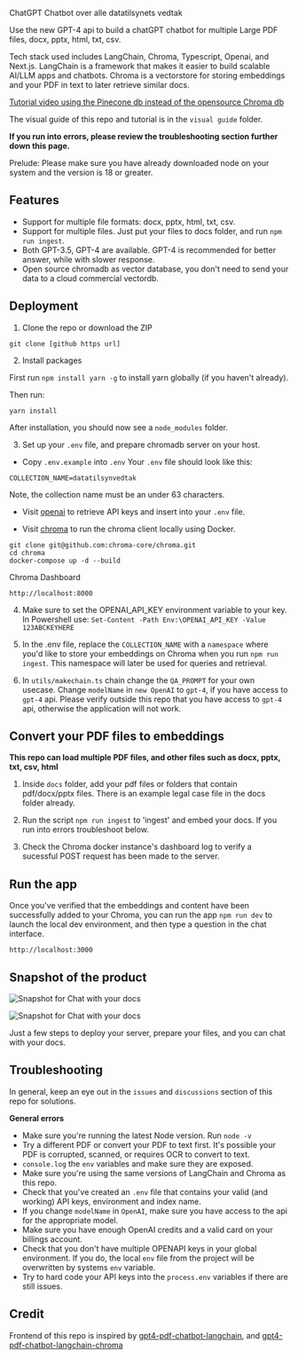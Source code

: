 ChatGPT Chatbot over alle datatilsynets vedtak

Use the new GPT-4 api to build a chatGPT chatbot for multiple Large PDF files, docx, pptx, html, txt, csv.

Tech stack used includes LangChain, Chroma, Typescript, Openai, and Next.js. LangChain is a framework that makes it easier to build scalable AI/LLM apps and chatbots. Chroma is a vectorstore for storing embeddings and your PDF in text to later retrieve similar docs.

[Tutorial video using the Pinecone db instead of the opensource Chroma db](https://www.youtube.com/watch?v=ih9PBGVVOO4)

The visual guide of this repo and tutorial is in the `visual guide` folder.

**If you run into errors, please review the troubleshooting section further down this page.**

Prelude: Please make sure you have already downloaded node on your system and the version is 18 or greater.

## Features

- Support for multiple file formats: docx, pptx, html, txt, csv.
- Support for multiple files. Just put your files to docs folder, and run ```npm run ingest```.
- Both GPT-3.5, GPT-4 are available. GPT-4 is recommended for better answer, while with slower response.
- Open source chromadb as vector database, you don't need to send your data to a cloud commercial vectordb.

## Deployment

1. Clone the repo or download the ZIP

```
git clone [github https url]
```


2. Install packages

First run `npm install yarn -g` to install yarn globally (if you haven't already).

Then run:

```
yarn install
```
After installation, you should now see a `node_modules` folder.

3. Set up your `.env` file, and prepare chromadb server on your host.

- Copy `.env.example` into `.env`
  Your `.env` file should look like this:

```
COLLECTION_NAME=datatilsynvedtak
```

Note, the collection name must be an under 63 characters.

- Visit [openai](https://help.openai.com/en/articles/4936850-where-do-i-find-my-secret-api-key) to retrieve API keys and insert into your `.env` file.

- Visit [chroma](https://docs.trychroma.com/getting-started#2-get-the-chroma-client) to run the chroma client locally using Docker.
```
git clone git@github.com:chroma-core/chroma.git
cd chroma
docker-compose up -d --build
```
Chroma Dashboard
```
http://localhost:8000
```
4. Make sure to set the OPENAI_API_KEY environment variable to your key. In Powershell use: ```Set-Content -Path Env:\OPENAI_API_KEY -Value 123ABCKEYHERE```

5. In the .env file, replace the `COLLECTION_NAME` with a `namespace` where you'd like to store your embeddings on Chroma when you run `npm run ingest`. This namespace will later be used for queries and retrieval.

6. In `utils/makechain.ts` chain change the `QA_PROMPT` for your own usecase. Change `modelName` in `new OpenAI` to `gpt-4`, if you have access to `gpt-4` api. Please verify outside this repo that you have access to `gpt-4` api, otherwise the application will not work.

## Convert your PDF files to embeddings

**This repo can load multiple PDF files, and other files such as docx, pptx, txt, csv, html**

1. Inside `docs` folder, add your pdf files or folders that contain pdf/docx/pptx files. There is an example legal case file in the docs folder already.

2. Run the script `npm run ingest` to 'ingest' and embed your docs. If you run into errors troubleshoot below.

3. Check the Chroma docker instance's dashboard log to verify a sucessful POST request has been made to the server.

## Run the app

Once you've verified that the embeddings and content have been successfully added to your Chroma, you can run the app `npm run dev` to launch the local dev environment, and then type a question in the chat interface.

```
http://localhost:3000
```


## Snapshot of the product

![Snapshot for Chat with your docs](images/chat_with_docs_en.jpg)

![Snapshot for Chat with your docs](images/chat_with_docs_cn.jpg)

Just a few steps to deploy your server, prepare your files, and you can chat with your docs.



## Troubleshooting

In general, keep an eye out in the `issues` and `discussions` section of this repo for solutions.

**General errors**

- Make sure you're running the latest Node version. Run `node -v`
- Try a different PDF or convert your PDF to text first. It's possible your PDF is corrupted, scanned, or requires OCR to convert to text.
- `console.log` the `env` variables and make sure they are exposed.
- Make sure you're using the same versions of LangChain and Chroma as this repo.
- Check that you've created an `.env` file that contains your valid (and working) API keys, environment and index name.
- If you change `modelName` in `OpenAI`, make sure you have access to the api for the appropriate model.
- Make sure you have enough OpenAI credits and a valid card on your billings account.
- Check that you don't have multiple OPENAPI keys in your global environment. If you do, the local `env` file from the project will be overwritten by systems `env` variable.
- Try to hard code your API keys into the `process.env` variables if there are still issues.

## Credit

Frontend of this repo is inspired by [gpt4-pdf-chatbot-langchain](https://github.com/mayooear/gpt4-pdf-chatbot-langchain), and [gpt4-pdf-chatbot-langchain-chroma](https://github.com/sagarsaija/gpt4-pdf-chatbot-langchain-chroma)

